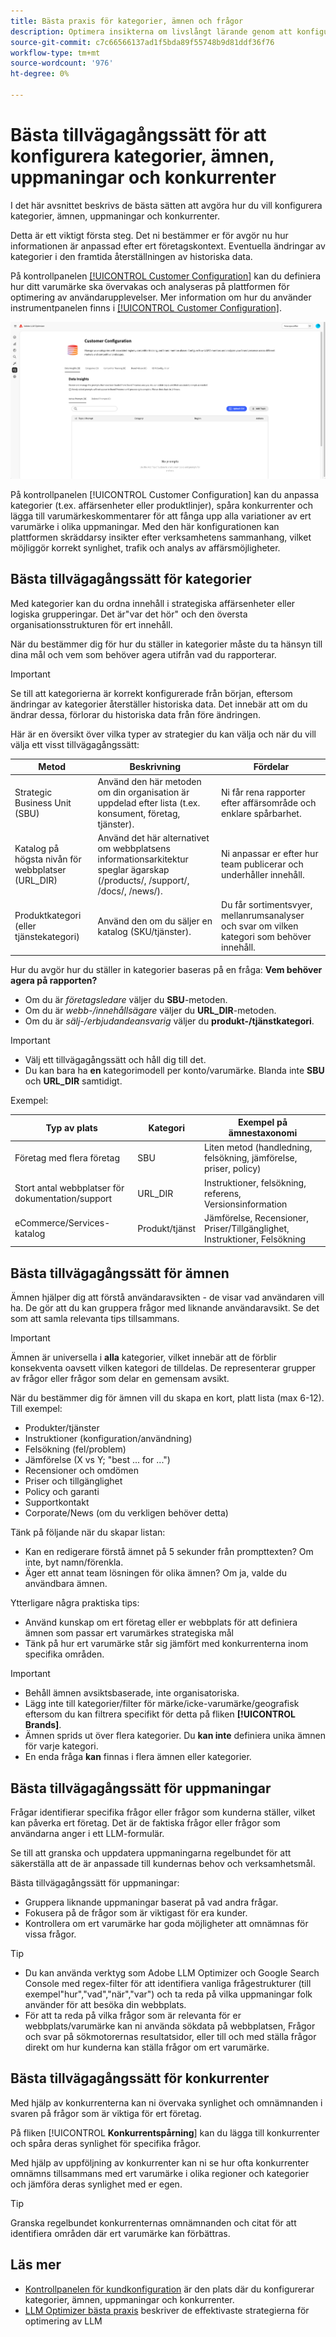 ```yaml
---
title: Bästa praxis för kategorier, ämnen och frågor
description: Optimera insikterna om livslångt lärande genom att konfigurera kategorier, ämnen, uppmaningar och konkurrenter för anpassad varumärkesövervakning och strategisk innehållsanalys.
source-git-commit: c7c66566137ad1f5bda89f55748b9d81ddf36f76
workflow-type: tm+mt
source-wordcount: '976'
ht-degree: 0%

---
```



# Bästa tillvägagångssätt för att konfigurera kategorier, ämnen, uppmaningar och konkurrenter

I det här avsnittet beskrivs de bästa sätten att avgöra hur du vill konfigurera kategorier, ämnen, uppmaningar och konkurrenter.

Detta är ett viktigt första steg. Det ni bestämmer er för avgör nu hur informationen är anpassad efter ert företagskontext. Eventuella ändringar av kategorier i den framtida återställningen av historiska data.

På kontrollpanelen [[!UICONTROL Customer Configuration]](/help/dashboards/customer-configuration.md) kan du definiera hur ditt varumärke ska övervakas och analyseras på plattformen för optimering av användarupplevelser. Mer information om hur du använder instrumentpanelen finns i [[!UICONTROL Customer Configuration]](/help/dashboards/customer-configuration.md).

![Kundkonfigurationsfönstret](/help/assets/best-practices/customer-configuration-best-practices.png)

På kontrollpanelen [!UICONTROL Customer Configuration] kan du anpassa kategorier (t.ex. affärsenheter eller produktlinjer), spåra konkurrenter och lägga till varumärkeskommentarer för att fånga upp alla variationer av ert varumärke i olika uppmaningar. Med den här konfigurationen kan plattformen skräddarsy insikter efter verksamhetens sammanhang, vilket möjliggör korrekt synlighet, trafik och analys av affärsmöjligheter.

## Bästa tillvägagångssätt för kategorier

Med kategorier kan du ordna innehåll i strategiska affärsenheter eller logiska grupperingar. Det är&quot;var det hör&quot; och den översta organisationsstrukturen för ert innehåll.

När du bestämmer dig för hur du ställer in kategorier måste du ta hänsyn till dina mål och vem som behöver agera utifrån vad du rapporterar.

>[!IMPORTANT]
>
> Se till att kategorierna är korrekt konfigurerade från början, eftersom ändringar av kategorier återställer historiska data. Det innebär att om du ändrar dessa, förlorar du historiska data från före ändringen.

Här är en översikt över vilka typer av strategier du kan välja och när du vill välja ett visst tillvägagångssätt:

| Metod | Beskrivning | Fördelar |
|---------|----------|---------|
| Strategic Business Unit (SBU) | Använd den här metoden om din organisation är uppdelad efter lista (t.ex. konsument, företag, tjänster). | Ni får rena rapporter efter affärsområde och enklare spårbarhet. |
| Katalog på högsta nivån för webbplatser (URL_DIR) | Använd det här alternativet om webbplatsens informationsarkitektur speglar ägarskap (/products/, /support/, /docs/, /news/). | Ni anpassar er efter hur team publicerar och underhåller innehåll. |
| Produktkategori (eller tjänstekategori) | Använd den om du säljer en katalog (SKU/tjänster). | Du får sortimentsvyer, mellanrumsanalyser och svar om vilken kategori som behöver innehåll. |

Hur du avgör hur du ställer in kategorier baseras på en fråga: **Vem behöver agera på rapporten?**

* Om du är *företagsledare* väljer du **SBU**-metoden.
* Om du är *webb-/innehållsägare* väljer du **URL_DIR**-metoden.
* Om du är *sälj-/erbjudandeansvarig* väljer du **produkt-/tjänstkategori**.

>[!IMPORTANT]
>
> * Välj ett tillvägagångssätt och håll dig till det.
> * Du kan bara ha **en** kategorimodell per konto/varumärke. Blanda inte **SBU** och **URL_DIR** samtidigt.
>   <!--Can you mix Product/Service with these?-->

Exempel:

| Typ av plats | Kategori | Exempel på ämnestaxonomi |
|---------|----------|---------|
| Företag med flera företag | SBU | Liten metod (handledning, felsökning, jämförelse, priser, policy) |
| Stort antal webbplatser för dokumentation/support | URL_DIR | Instruktioner, felsökning, referens, Versionsinformation |
| eCommerce/Services-katalog | Produkt/tjänst | Jämförelse, Recensioner, Priser/Tillgänglighet, Instruktioner, Felsökning |

## Bästa tillvägagångssätt för ämnen

Ämnen hjälper dig att förstå användaravsikten - de visar vad användaren vill ha. De gör att du kan gruppera frågor med liknande användaravsikt. Se det som att samla relevanta tips tillsammans.

>[!IMPORTANT]
>
>Ämnen är universella i **alla** kategorier, vilket innebär att de förblir konsekventa oavsett vilken kategori de tilldelas. De representerar grupper av frågor eller frågor som delar en gemensam avsikt.

När du bestämmer dig för ämnen vill du skapa en kort, platt lista (max 6-12). Till exempel:

* Produkter/tjänster
* Instruktioner (konfiguration/användning)
* Felsökning (fel/problem)
* Jämförelse (X vs Y; &quot;best ... for ...&quot;)
* Recensioner och omdömen
* Priser och tillgänglighet
* Policy och garanti
* Supportkontakt
* Corporate/News (om du verkligen behöver detta)

Tänk på följande när du skapar listan:

* Kan en redigerare förstå ämnet på 5 sekunder från prompttexten? Om inte, byt namn/förenkla.
* Äger ett annat team lösningen för olika ämnen? Om ja, valde du användbara ämnen.
  <!-- Last bullet point does not make sense. Clarification needed. Also not sure what is meant by "editor"?-->

Ytterligare några praktiska tips:

* Använd kunskap om ert företag eller er webbplats för att definiera ämnen som passar ert varumärkes strategiska mål
* Tänk på hur ert varumärke står sig jämfört med konkurrenterna inom specifika områden.

>[!IMPORTANT]
>
> * Behåll ämnen avsiktsbaserade, inte organisatoriska.
> * Lägg inte till kategorier/filter för märke/icke-varumärke/geografisk eftersom du kan filtrera specifikt för detta på fliken **[!UICONTROL Brands]**.
> * Ämnen sprids ut över flera kategorier. Du **kan inte** definiera unika ämnen för varje kategori.
> * En enda fråga **kan** finnas i flera ämnen eller kategorier.

## Bästa tillvägagångssätt för uppmaningar

Frågar identifierar specifika frågor eller frågor som kunderna ställer, vilket kan påverka ert företag. Det är de faktiska frågor eller frågor som användarna anger i ett LLM-formulär.

Se till att granska och uppdatera uppmaningarna regelbundet för att säkerställa att de är anpassade till kundernas behov och verksamhetsmål.

Bästa tillvägagångssätt för uppmaningar:

* Gruppera liknande uppmaningar baserat på vad andra frågar.
* Fokusera på de frågor som är viktigast för era kunder.
* Kontrollera om ert varumärke har goda möjligheter att omnämnas för vissa frågor.

>[!TIP]
>
>* Du kan använda verktyg som Adobe LLM Optimizer och Google Search Console med regex-filter för att identifiera vanliga frågestrukturer (till exempel&quot;hur&quot;,&quot;vad&quot;,&quot;när&quot;,&quot;var&quot;) och ta reda på vilka uppmaningar folk använder för att besöka din webbplats.
>* För att ta reda på vilka frågor som är relevanta för er webbplats/varumärke kan ni använda sökdata på webbplatsen, Frågor och svar på sökmotorernas resultatsidor, eller till och med ställa frågor direkt om hur kunderna kan ställa frågor om ert varumärke.

## Bästa tillvägagångssätt för konkurrenter

Med hjälp av konkurrenterna kan ni övervaka synlighet och omnämnanden i svaren på frågor som är viktiga för ert företag.

På fliken [!UICONTROL **Konkurrentspårning**] kan du lägga till konkurrenter och spåra deras synlighet för specifika frågor.

Med hjälp av uppföljning av konkurrenter kan ni se hur ofta konkurrenter omnämns tillsammans med ert varumärke i olika regioner och kategorier och jämföra deras synlighet med er egen.

>[!TIP]
>
>Granska regelbundet konkurrenternas omnämnanden och citat för att identifiera områden där ert varumärke kan förbättras.

## Läs mer

* [Kontrollpanelen för kundkonfiguration](/help/dashboards/customer-configuration.md) är den plats där du konfigurerar kategorier, ämnen, uppmaningar och konkurrenter.
* [LLM Optimizer bästa praxis](/help/tutorials/best-practices.md) beskriver de effektivaste strategierna för optimering av LLM

